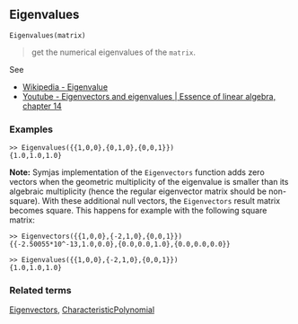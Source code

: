## Eigenvalues 

```
Eigenvalues(matrix)
```

> get the numerical eigenvalues of the `matrix`.

See
* [Wikipedia - Eigenvalue](http://en.wikipedia.org/wiki/Eigenvalue)
* [Youtube - Eigenvectors and eigenvalues | Essence of linear algebra, chapter 14](https://youtu.be/PFDu9oVAE-g)

### Examples

```
>> Eigenvalues({{1,0,0},{0,1,0},{0,0,1}})
{1.0,1.0,1.0} 
```

**Note:** Symjas implementation of the `Eigenvectors` function adds zero vectors when the geometric multiplicity of the eigenvalue is smaller than its algebraic multiplicity (hence the regular eigenvector matrix should be non-square).
With these additional null vectors, the `Eigenvectors` result matrix becomes square. 
This happens for example with the following square matrix:

```
>> Eigenvectors({{1,0,0},{-2,1,0},{0,0,1}}) 
{{-2.50055*10^-13,1.0,0.0},{0.0,0.0,1.0},{0.0,0.0,0.0}} 

>> Eigenvalues({{1,0,0},{-2,1,0},{0,0,1}}) 
{1.0,1.0,1.0}
```

### Related terms 
[Eigenvectors](Eigenvectors.md), [CharacteristicPolynomial](CharacteristicPolynomial.md)
